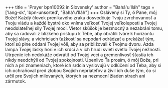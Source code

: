+++
title = 'Prayer bpn10092 in Slovensky'
author = "Bahá'u'lláh"
tags = ['lang-sk', 'bpn-unsorted', "Bahá'u'lláh"]
+++
Oslávený si Ty, ó Pane, môj Bože! Každý človek prenikavého zraku dosvedčuje Tvoju zvrchovanosť a Tvoju vládu a každé bystré oko vníma veľkosť Tvojej veľkoleposti a Tvojej neodolateľnej sily Tvojej moci. Vietor skúšok je bezmocný a nezabráni tomu, aby sa radovali z blízkeho prístupu k Tebe, aby obrátili tváre k horizontu Tvojej slávy, a víchriciach ťažkostí sa nepodarí odrádzať a prekážať tým, ktorí sú plne oddaní Tvojej vôli, aby sa približovali k Tvojmu dvoru.
Azda lampa Tvojej lásky horí v ich srdci a v ich hrudi svieti svetlo Tvojej nežnosti. Utrpenie ich nedokáže odvrátiť od Tvojej veci a premenlivosť šťastia ich nikdy neodchýli od Tvojej spokojnosti.
Úpenlivo Ťa prosím, ó môj Bože, pri nich a pri znameniach, ktoré ich srdcia vyslovujú v odlúčení od Teba, aby si ich ochraňoval pred zlobou Svojich nepriateľov a živil ich duše tým, čo si určil pre Svojich milovaných, ktorých sa nezmocní žiaden strach ani zármutok.
